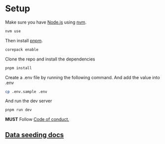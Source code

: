 # Setup

Make sure you have [Node.js](https://nodejs.org/en/) using [nvm](https://github.com/nvm-sh/nvm?tab=readme-ov-file#install--update-script).

```bash
nvm use
```

Then install [pnpm](https://pnpm.io/installation).

```bash
corepack enable
```

Clone the repo and install the dependencies

```bash
pnpm install
```

Create a .env file by running the following command. And add the value into .env

```bash
cp .env.sample .env
```

And run the dev server

```bash
pnpm run dev
```

**MUST** Follow [Code of conduct.](./docs/COC.md)

## [Data seeding docs](./docs/seed.md)
